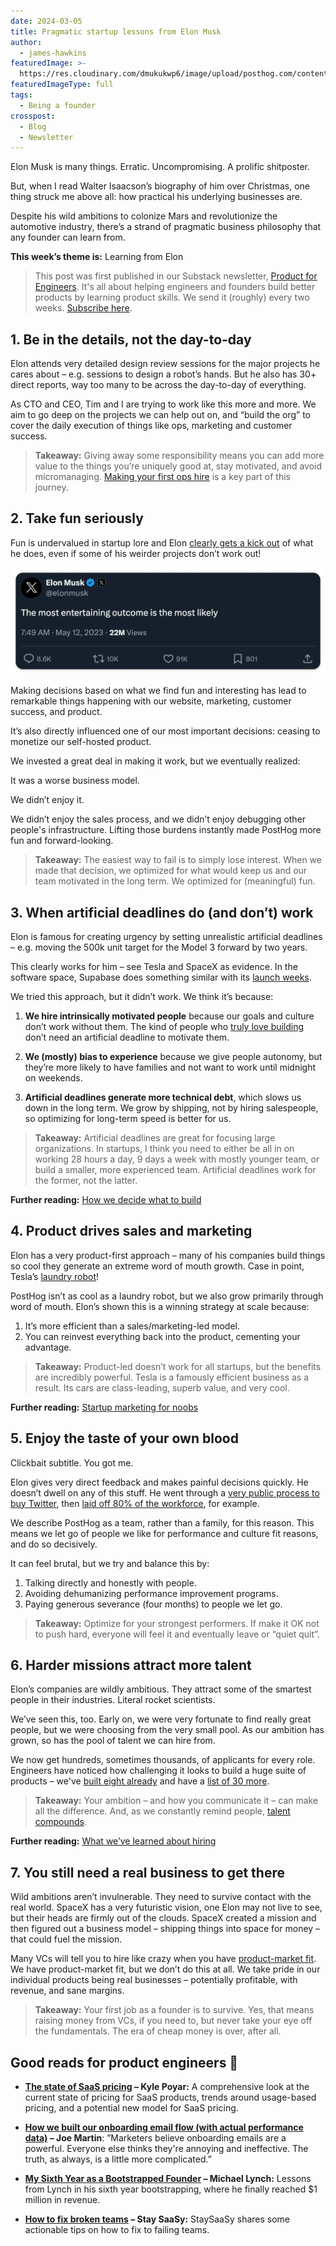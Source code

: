 ```yaml
---
date: 2024-03-05
title: Pragmatic startup lessons from Elon Musk
author:
  - james-hawkins
featuredImage: >-
  https://res.cloudinary.com/dmukukwp6/image/upload/posthog.com/contents/images/newsletter/beyond-10x-engineer/elon.jpg
featuredImageType: full
tags:
  - Being a founder
crosspost:
  - Blog
  - Newsletter
---
```


Elon Musk is many things. Erratic. Uncompromising. A prolific shitposter.

But, when I read Walter Isaacson’s biography of him over Christmas, one thing struck me above all: how practical his underlying businesses are.

Despite his wild ambitions to colonize Mars and revolutionize the automotive industry, there’s a strand of pragmatic business philosophy that any founder can learn from.

**This week’s theme is:** Learning from Elon

> This post was first published in our Substack newsletter, [Product for Engineers](https://newsletter.posthog.com/). It's all about helping engineers and founders build better products by learning product skills. We send it (roughly) every two weeks. [Subscribe here](https://newsletter.posthog.com/subscribe).

## 1. Be in the details, not the day-to-day
Elon attends very detailed design review sessions for the major projects he cares about – e.g. sessions to design a robot’s hands. But he also has 30+ direct reports, way too many to be across the day-to-day of everything.

As CTO and CEO, Tim and I are trying to work like this more and more. We aim to go deep on the projects we can help out on, and “build the org” to cover the daily execution of things like ops, marketing and customer success.

> **Takeaway:** Giving away some responsibility means you can add more value to the things you’re uniquely good at, stay motivated, and avoid micromanaging. [Making your first ops hire](/founders/first-ops-hire) is a key part of this journey.

## 2. Take fun seriously

Fun is undervalued in startup lore and Elon [clearly gets a kick out](https://www.youtube.com/watch?v=rWdavYiwh0I) of what he does, even if some of his weirder projects don’t work out!

![elon-tweet](../images/newsletter/beyond-10x-engineer/elon-tweet.png)

Making decisions based on what we find fun and interesting has lead to remarkable things happening with our website, marketing, customer success, and product.

It’s also directly influenced one of our most important decisions: ceasing to monetize our self-hosted product.

We invested a great deal in making it work, but we eventually realized:

It was a worse business model.

We didn’t enjoy it.

We didn’t enjoy the sales process, and we didn’t enjoy debugging other people's infrastructure. Lifting those burdens instantly made PostHog more fun and forward-looking.

> **Takeaway:** The easiest way to fail is to simply lose interest. When we made that decision, we optimized for what would keep us and our team motivated in the long term. We optimized for (meaningful) fun.

## 3. When artificial deadlines do (and don’t) work

Elon is famous for creating urgency by setting unrealistic artificial deadlines – e.g. moving the 500k unit target for the Model 3 forward by two years.

This clearly works for him – see Tesla and SpaceX as evidence. In the software space, Supabase does something similar with its [launch weeks](https://supabase.com/blog/supabase-how-we-launch).

We tried this approach, but it didn’t work. We think it’s because:

1. **We hire intrinsically motivated people** because our goals and culture don’t work without them. The kind of people who [truly love building](https://newsletter.posthog.com/i/141291244/a-genuine-love-for-building) don’t need an artificial deadline to motivate them.

2. **We (mostly) bias to experience** because we give people autonomy, but they’re more likely to have families and not want to work until midnight on weekends.

3. **Artificial deadlines generate more technical debt**, which slows us down in the long term. We grow by shipping, not by hiring salespeople, so optimizing for long-term speed is better for us.

> **Takeaway:** Artificial deadlines are great for focusing large organizations. In startups, I think you need to either be all in on working 28 hours a day, 9 days a week with mostly younger team, or build a smaller, more experienced team. Artificial deadlines work for the former, not the latter.

**Further reading:** [How we decide what to build](https://newsletter.posthog.com/p/how-we-decide-what-to-build)

## 4. Product drives sales and marketing

Elon has a very product-first approach – many of his companies build things so cool they generate an extreme word of mouth growth. Case in point, Tesla’s [laundry robot](https://twitter.com/elonmusk/status/1746964887949934958)!

PostHog isn’t as cool as a laundry robot, but we also grow primarily through word of mouth. Elon’s shown this is a winning strategy at scale because:

1. It’s more efficient than a sales/marketing-led model.
2. You can reinvest everything back into the product, cementing your advantage.

> **Takeaway:** Product-led doesn’t work for all startups, but the benefits are incredibly powerful. Tesla is a famously efficient business as a result. Its cars are class-leading, superb value, and very cool.

**Further reading:** [Startup marketing for noobs](https://newsletter.posthog.com/p/startup-marketing-for-noobs-by-noobs)

## 5. Enjoy the taste of your own blood

Clickbait subtitle. You got me.

Elon gives very direct feedback and makes painful decisions quickly. He doesn’t dwell on any of this stuff. He went through a [very public process to buy Twitter](https://www.nbcnews.com/business/business-news/twitter-elon-musk-timeline-what-happened-so-far-rcna57532), then [laid off 80% of the workforce](https://www.cnn.com/2023/04/12/tech/elon-musk-bbc-interview-twitter-intl-hnk/index.html), for example.

We describe PostHog as a team, rather than a family, for this reason. This means we let go of people we like for performance and culture fit reasons, and do so decisively.

It can feel brutal, but we try and balance this by:

1. Talking directly and honestly with people.
2. Avoiding dehumanizing performance improvement programs.
3. Paying generous severance (four months) to people we let go.

> **Takeaway:** Optimize for your strongest performers. If make it OK not to push hard, everyone will feel it and eventually leave or “quiet quit”.

## 6. Harder missions attract more talent
Elon’s companies are wildly ambitious. They attract some of the smartest people in their industries. Literal rocket scientists.

We’ve seen this, too. Early on, we were very fortunate to find really great people, but we were choosing from the very small pool. As our ambition has grown, so has the pool of talent we can hire from.

We now get hundreds, sometimes thousands, of applicants for every role. Engineers have noticed how challenging it looks to build a huge suite of products – we've [built eight already](https://posthog.com/) and have a [list of 30 more](https://newsletter.posthog.com/i/140404838/map-everything-your-users-want).

> **Takeaway:** Your ambition – and how you communicate it – can make all the difference. And, as we constantly remind people, [talent compounds](/handbook/values#6-talent-compounds).

**Further reading:** [What we’ve learned about hiring](https://newsletter.posthog.com/p/everything-weve-learned-about-hiring)

## 7. You still need a real business to get there

Wild ambitions aren’t invulnerable. They need to survive contact with the real world. SpaceX has a very futuristic vision, one Elon may not live to see, but their heads are firmly out of the clouds. SpaceX created a mission and then figured out a business model – shipping things into space for money – that could fuel the mission.

Many VCs will tell you to hire like crazy when you have [product-market fit](/founders/product-market-fit-game). We have product-market fit, but we don’t do this at all. We take pride in our individual products being real businesses – potentially profitable, with revenue, and sane margins.

> **Takeaway:** Your first job as a founder is to survive. Yes, that means raising money from VCs, if you need to, but never take your eye off the fundamentals. The era of cheap money is over, after all.

## Good reads for product engineers 📖

- **[The state of SaaS pricing](https://www.growthunhinged.com/p/the-state-of-usage-based-pricing) – Kyle Poyar:** A comprehensive look at the current state of pricing for SaaS products, trends around usage-based pricing, and a potential new model for SaaS pricing.

- **[How we built our onboarding email flow (with actual performance data)](/blog/how-we-built-email-onboarding) – Joe Martin**: ”Marketers believe onboarding emails are a powerful. Everyone else thinks they're annoying and ineffective. The truth, as always, is a little more complicated.”

- **[My Sixth Year as a Bootstrapped Founder](https://mtlynch.io/solo-developer-year-6/) – Michael Lynch:** Lessons from Lynch in his sixth year bootstrapping, where he finally reached $1 million in revenue.

- **[How to fix broken teams](https://blog.staysaasy.com/p/how-to-fix-broken-teams) – Stay SaaSy:** StaySaaSy shares some actionable tips on how to fix to failing teams.
